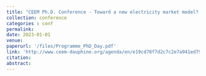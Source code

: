 ```yaml
---
title: "CEEM Ph.D. Conference - Toward a new electricity market model? University Paris Dauphine - PSL, 2023"
collection: conference
categories : conf
permalink: 
date: 2023-01-01
venue:
paperurl: '/files/Programme_PhD_Day.pdf'
link: 'http://www.ceem-dauphine.org/agenda/en/e19cd70f7d2c7c2e7a941ed79aa3f17e970d2b17'
citation: 
abstract:
---
```

